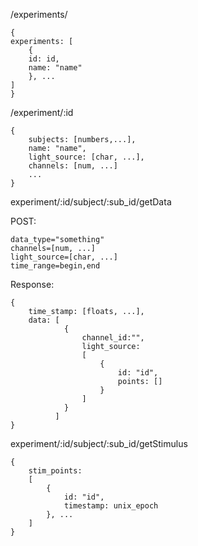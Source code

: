 /experiments/

```
{
experiments: [
	{
	id: id,
	name: "name"
	}, ...
]
}
```

/experiment/:id

```
{
	subjects: [numbers,...],
	name: "name",
	light_source: [char, ...],
	channels: [num, ...]
	...
}

```


experiment/:id/subject/:sub_id/getData

POST:

```
data_type="something"
channels=[num, ...]
light_source=[char, ...]
time_range=begin,end
```


Response:

```
{
	time_stamp: [floats, ...],
	data: [
			{
				channel_id:"",		
				light_source:
				[
					{
						id: "id", 
						points: []
					}
				]
			}  
		  ]
}
```
experiment/:id/subject/:sub_id/getStimulus

```
{
	stim_points:
	[
		{
			id: "id",
			timestamp: unix_epoch
		}, ...
	]
}
```

